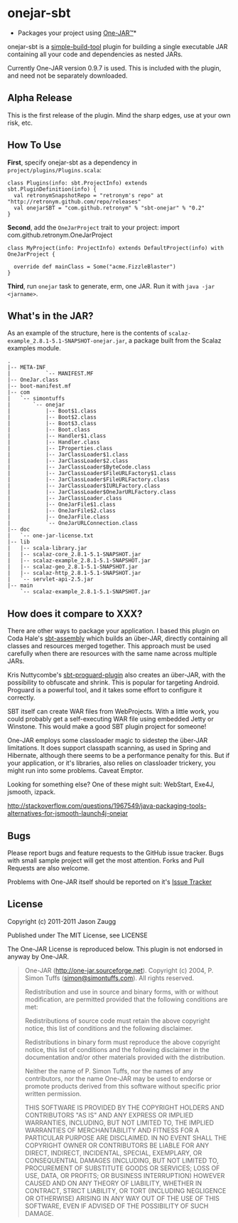onejar-sbt
============

* Packages your project using [One-JAR™](http://one-jar.sourceforge.net)*

onejar-sbt is a [simple-build-tool](http://code.google.com/p/simple-build-tool/)
plugin for building a single executable JAR containing all your code and dependencies
as nested JARs.

Currently One-JAR version 0.9.7 is used. This is included with the plugin, and need not be separately downloaded.

Alpha Release
-------------

This is the first release of the plugin. Mind the sharp edges, use at your own risk, etc.

How To Use
----------

**First**, specify onejar-sbt as a dependency in
`project/plugins/Plugins.scala`:

    class Plugins(info: sbt.ProjectInfo) extends sbt.PluginDefinition(info) {
      val retronymSnapshotRepo = "retronym's repo" at "http://retronym.github.com/repo/releases"
      val onejarSBT = "com.github.retronym" % "sbt-onejar" % "0.2"
    }

**Second**, add the `OneJarProject` trait to your project:
    import com.github.retronym.OneJarProject

    class MyProject(info: ProjectInfo) extends DefaultProject(info) with OneJarProject {

      override def mainClass = Some("acme.FizzleBlaster")
    }

**Third**, run `onejar` task to generate, erm, one JAR. Run it with `java -jar <jarname>`.

What's in the JAR?
------------------

As an example of the structure, here is the contents of `scalaz-example_2.8.1-5.1-SNAPSHOT-onejar.jar`, a package built
from the Scalaz examples module.

    .
    |-- META-INF
    |           `-- MANIFEST.MF
    |-- OneJar.class
    |-- boot-manifest.mf
    |-- com
    |   `-- simontuffs
    |       `-- onejar
    |           |-- Boot$1.class
    |           |-- Boot$2.class
    |           |-- Boot$3.class
    |           |-- Boot.class
    |           |-- Handler$1.class
    |           |-- Handler.class
    |           |-- IProperties.class
    |           |-- JarClassLoader$1.class
    |           |-- JarClassLoader$2.class
    |           |-- JarClassLoader$ByteCode.class
    |           |-- JarClassLoader$FileURLFactory$1.class
    |           |-- JarClassLoader$FileURLFactory.class
    |           |-- JarClassLoader$IURLFactory.class
    |           |-- JarClassLoader$OneJarURLFactory.class
    |           |-- JarClassLoader.class
    |           |-- OneJarFile$1.class
    |           |-- OneJarFile$2.class
    |           |-- OneJarFile.class
    |           `-- OneJarURLConnection.class
    |-- doc
    |   `-- one-jar-license.txt
    |-- lib
    |   |-- scala-library.jar
    |   |-- scalaz-core_2.8.1-5.1-SNAPSHOT.jar
    |   |-- scalaz-example_2.8.1-5.1-SNAPSHOT.jar
    |   |-- scalaz-geo_2.8.1-5.1-SNAPSHOT.jar
    |   |-- scalaz-http_2.8.1-5.1-SNAPSHOT.jar
    |   `-- servlet-api-2.5.jar
    |-- main
        `-- scalaz-example_2.8.1-5.1-SNAPSHOT.jar

How does it compare to XXX?
---------------------------

There are other ways to package your application. I based this plugin on Coda Hale's
[sbt-assembly](https://github.com/codahale/assembly-sbt) which builds an über-JAR, directly containing
all classes and resources merged together. This approach must be used carefully
when there are resources with the same name across multiple JARs.

Kris Nuttycombe's [sbt-proguard-plugin](http:github.com/nuttycom/sbt-proguard-plugin) also creates an über-JAR, with the
possibility to obfuscate and shrink. This is popular for targeting Android. Proguard is a powerful tool, and it
takes some effort to configure it correctly.

SBT itself can create WAR files from WebProjects. With a little work, you could probably get a self-executing WAR file
using embedded Jetty or Winstone. This would make a good SBT plugin project for someone!

One-JAR employs some classloader magic to sidestep the über-JAR limitations. It does support
classpath scanning, as used in Spring and Hibernate, although there seems to be a performance penalty for this. But
if your application, or it's libraries, also relies on classloader trickery, you might run into some problems. Caveat Emptor.

Looking for something else? One of these might suit: WebStart, Exe4J, jsmooth, izpack.

http://stackoverflow.com/questions/1967549/java-packaging-tools-alternatives-for-jsmooth-launch4j-onejar

Bugs
----

Please report bugs and feature requests to the GitHub issue tracker. Bugs with small sample project will get the most
attention. Forks and Pull Requests are also welcome.

Problems with One-JAR itself should be reported on it's [Issue Tracker](http://sourceforge.net/tracker/?group_id=111153)

License
-------

Copyright (c) 2011-2011 Jason Zaugg

Published under The MIT License, see LICENSE

The One-JAR License is reproduced below. This plugin is not endorsed in anyway by One-JAR.

>One-JAR (http://one-jar.sourceforge.net).  Copyright (c) 2004,
>P. Simon Tuffs (simon@simontuffs.com).  	All rights reserved.
>
>Redistribution and use in source and binary forms, with or without
>modification, are permitted provided that the following conditions are met:
>
>Redistributions of source code must retain the above copyright notice, this
>list of conditions and the following disclaimer.
>
>Redistributions in binary form must reproduce the above copyright notice,
>this list of conditions and the following disclaimer in the documentation
>and/or other materials provided with the distribution.
>
>Neither the name of P. Simon Tuffs, nor the names of any contributors,
>nor the name One-JAR may be used to endorse or promote products derived
>from this software without specific prior written permission.
>
>THIS SOFTWARE IS PROVIDED BY THE COPYRIGHT HOLDERS AND CONTRIBUTORS "AS IS"
>AND ANY EXPRESS OR IMPLIED WARRANTIES, INCLUDING, BUT NOT LIMITED TO, THE
>IMPLIED WARRANTIES OF MERCHANTABILITY AND FITNESS FOR A PARTICULAR PURPOSE
>ARE DISCLAIMED. IN NO EVENT SHALL THE COPYRIGHT OWNER OR CONTRIBUTORS BE
>LIABLE FOR ANY DIRECT, INDIRECT, INCIDENTAL, SPECIAL, EXEMPLARY, OR
>CONSEQUENTIAL DAMAGES (INCLUDING, BUT NOT LIMITED TO, PROCUREMENT OF
>SUBSTITUTE GOODS OR SERVICES; LOSS OF USE, DATA, OR PROFITS; OR BUSINESS
>INTERRUPTION) HOWEVER CAUSED AND ON ANY THEORY OF LIABILITY, WHETHER IN
>CONTRACT, STRICT LIABILITY, OR TORT (INCLUDING NEGLIGENCE OR OTHERWISE)
>ARISING IN ANY WAY OUT OF THE USE OF THIS SOFTWARE, EVEN IF ADVISED OF THE
>POSSIBILITY OF SUCH DAMAGE.
